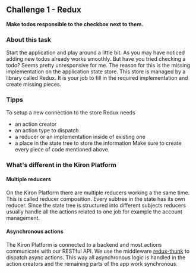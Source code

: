 ## Challenge 1 - Redux

__Make todos responsible to the checkbox next to them.__

### About this task

Start the application and play around a little bit. As you may have noticed adding
new todos already works smoothly. But have you tried checking a todo? Seems
pretty unresponsive for me. The reason for this is the missing implementation
on the application state store. This store is managed by a library called Redux.
It is your job to fill in the required implementation and create missing pieces.

### Tipps

To setup a new connection to the store Redux needs
- an action creator
- an action type to dispatch
- a reducer or an implementation inside of existing one
- a place in the state tree to store the information
Make sure to create every piece of code mentioned above.

### What's different in the Kiron Platform

#### Multiple reducers

On the Kiron Platform there are multiple reducers working a the same time. This
is called reducer composition. Every subtree in the state has its own reducer.
Since the state tree is structured into different subjects reducers usually
handle all the actions related to one job for example the account management.

#### Asynchronous actions

The Kiron Platform is connected to a backend and most actions communicate
with our RESTful API. We use the middleware
[redux-thunk](https://github.com/gaearon/redux-thunk) to dispatch async actions.
This way all asynchronous logic is handled in the action creators and the
remaining parts of the app work synchronous.
